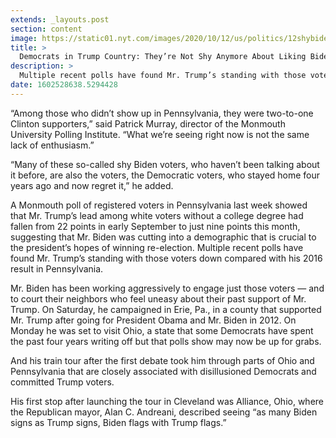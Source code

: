 ```yaml
--- 
extends: _layouts.post 
section: content 
image: https://static01.nyt.com/images/2020/10/12/us/politics/12shybidenvoter1/12shybidenvoter1-facebookJumbo.jpg 
title: > 
  Democrats in Trump Country: They’re Not Shy Anymore About Liking Biden 
description: > 
  Multiple recent polls have found Mr. Trump’s standing with those voters down compared with his 2016 result in Pennsylvania.Mr. Biden has been working aggressively to engage just those voters — and to court their neighbors who feel uneasy about their past support of Mr. Trump.On Saturday, he campaigned in Erie, Pa., in a county that supported Mr. Trump after going for President Obama and Mr. Biden in 2012.And his train tour after the first debate took him through parts of Ohio and Pennsylvania that are closely associated with disillusioned Democrats and committed Trump voters.His first stop after launching the tour in Cleveland was Alliance, Ohio, where the Republican mayor, Alan C. Andreani, described seeing “as many Biden signs as Trump signs, Biden flags with Trump flags.” 
date: 1602528638.5294428 
--- 
```

“Among those who didn’t show up in Pennsylvania, they were two-to-one Clinton supporters,” said Patrick Murray, director of the Monmouth University Polling Institute. “What we’re seeing right now is not the same lack of enthusiasm.”

“Many of these so-called shy Biden voters, who haven’t been talking about it before, are also the voters, the Democratic voters, who stayed home four years ago and now regret it,” he added.

A Monmouth poll of registered voters in Pennsylvania last week showed that Mr. Trump’s lead among white voters without a college degree had fallen from 22 points in early September to just nine points this month, suggesting that Mr. Biden was cutting into a demographic that is crucial to the president’s hopes of winning re-election. Multiple recent polls have found Mr. Trump’s standing with those voters down compared with his 2016 result in Pennsylvania.

Mr. Biden has been working aggressively to engage just those voters — and to court their neighbors who feel uneasy about their past support of Mr. Trump. On Saturday, he campaigned in Erie, Pa., in a county that supported Mr. Trump after going for President Obama and Mr. Biden in 2012. On Monday he was set to visit Ohio, a state that some Democrats have spent the past four years writing off but that polls show may now be up for grabs.

And his train tour after the first debate took him through parts of Ohio and Pennsylvania that are closely associated with disillusioned Democrats and committed Trump voters.

His first stop after launching the tour in Cleveland was Alliance, Ohio, where the Republican mayor, Alan C. Andreani, described seeing “as many Biden signs as Trump signs, Biden flags with Trump flags.”